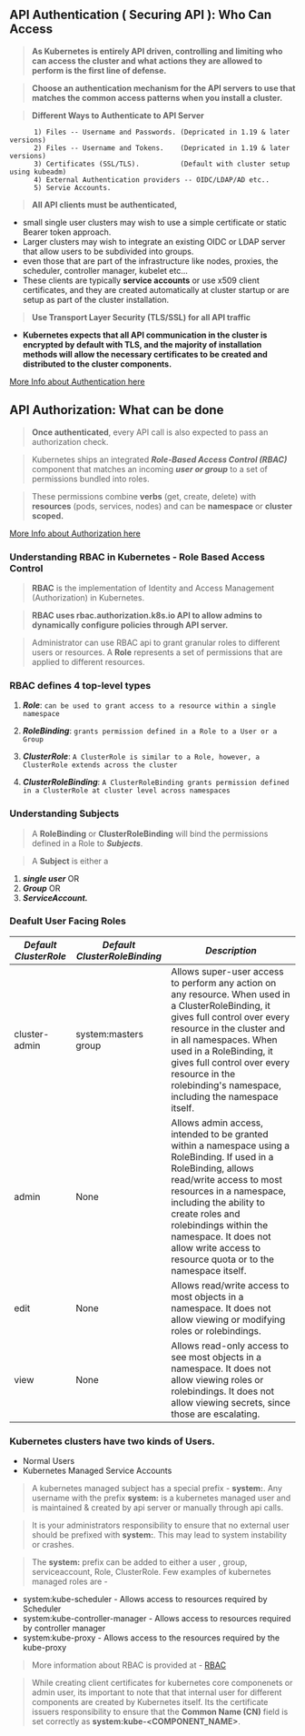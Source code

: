 ## API Authentication ( Securing API ): Who Can Access

> **As Kubernetes is entirely API driven, controlling and limiting who can access the cluster and what actions they are allowed to perform is the first line of defense.**

> **Choose an authentication mechanism for the API servers to use that matches the common access patterns when you install a cluster.**

> **Different Ways to Authenticate to API Server**

```
      1) Files -- Username and Passwords. (Depricated in 1.19 & later versions)
      2) Files -- Username and Tokens.    (Depricated in 1.19 & later versions)
      3) Certificates (SSL/TLS).          (Default with cluster setup using kubeadm)
      4) External Authentication providers -- OIDC/LDAP/AD etc..
      5) Servie Accounts.  
```

> **All API clients must be authenticated,** 

* small single user clusters may wish to use a simple certificate or static Bearer token approach. 
* Larger clusters may wish to integrate an existing OIDC or LDAP server that allow users to be subdivided into groups.
* even those that are part of the infrastructure like nodes, proxies, the scheduler, controller manager, kubelet etc... 
* These clients are typically **service accounts** or use x509 client certificates, and they are created automatically at cluster startup or are setup as part of the cluster installation.

> **Use Transport Layer Security (TLS/SSL) for all API traffic**

* **Kubernetes expects that all API communication in the cluster is encrypted by default with TLS, and the majority of installation methods will allow the necessary certificates to be created and distributed to the cluster components.**

[More Info about Authentication here](https://kubernetes.io/docs/reference/access-authn-authz/authentication/) 


## API Authorization: What can be done 

> **Once authenticated**, every API call is also expected to pass an authorization check. 

> Kubernetes ships an integrated ***Role-Based Access Control (RBAC)*** component that matches an incoming ***user or group*** to a set of permissions bundled into roles. 

> These permissions combine **verbs** (get, create, delete) with **resources** (pods, services, nodes) and can be **namespace** or **cluster scoped.**

[More Info about Authorization here](https://kubernetes.io/docs/reference/access-authn-authz/authorization/)


###  Understanding RBAC in Kubernetes - Role Based Access Control

> **RBAC** is the implementation of Identity and Access Management (Authorization) in Kubernetes. 

> **RBAC uses rbac.authorization.k8s.io API to allow admins to dynamically configure policies through API server.**

> Administrator can use RBAC api to grant granular roles to different users or resources. A **Role** represents a set of permissions that are applied to different resources. 

### RBAC defines 4 top-level types

1) ***Role***:    `can be used to grant access to a resource within a single namespace`

2) ***RoleBinding***: `grants permission defined in a Role to a User or a Group`

3) ***ClusterRole***: `A ClusterRole is similar to a Role, however, a ClusterRole extends across the cluster`

4) ***ClusterRoleBinding***:  `A ClusterRoleBinding grants permission defined in a ClusterRole at cluster level across namespaces`


###    Understanding Subjects

> A **RoleBinding** or **ClusterRoleBinding** will bind the permissions defined in a Role to ***Subjects***. 

> A **Subject** is either a 

   1) ***single user*** OR
   2) ***Group*** OR 
   3) ***ServiceAccount.***

### Deafult User Facing Roles 

|***Default ClusterRole*** | ***Default ClusterRoleBinding*** | ***Description*** |
|--------------------------|----------------------------------|-------------------|
| cluster-admin | system:masters group	| Allows super-user access to perform any action on any resource. When used in a ClusterRoleBinding, it gives full control over every resource in the cluster and in all namespaces. When used in a RoleBinding, it gives full control over every resource in the rolebinding's namespace, including the namespace itself.|
| admin | None | Allows admin access, intended to be granted within a namespace using a RoleBinding. If used in a RoleBinding, allows read/write access to most resources in a namespace, including the ability to create roles and rolebindings within the namespace. It does not allow write access to resource quota or to the namespace itself.|
| edit | None | Allows read/write access to most objects in a namespace. It does not allow viewing or modifying roles or rolebindings. |
| view | None | Allows read-only access to see most objects in a namespace. It does not allow viewing roles or rolebindings. It does not allow viewing secrets, since those are escalating. |
 

### Kubernetes clusters have two kinds of Users.

*  Normal Users
*  Kubernetes Managed Service Accounts

> A kubernetes managed subject has a special prefix - **system:**. Any username with the prefix **system:** is a kubernetes managed user and is maintained & created by api server or manually through api calls. 

> It is your administrators responsibility to ensure that no external user should be prefixed with **system:**. This may lead to system instability or crashes. 

> The **system:** prefix can be added to either a user , group, serviceaccount, Role, ClusterRole. Few examples of kubernetes managed roles are -

  *   system:kube-scheduler - Allows access to resources required by Scheduler
  *   system:kube-controller-manager - Allows access to resources required by controller manager
  *   system:kube-proxy - Allows access to the resources required by the kube-proxy

> More information about RBAC is provided at - [RBAC](https://kubernetes.io/docs/reference/access-authn-authz/rbac/)

> While creating client certificates for kubernetes core componenets or admin user, its important to note that that internal user for different components are created by Kubernetes itself. Its the certificate issuers responsibility to ensure that the **Common Name (CN)** field is set correctly as **system:kube-\<COMPONENT_NAME\>**.